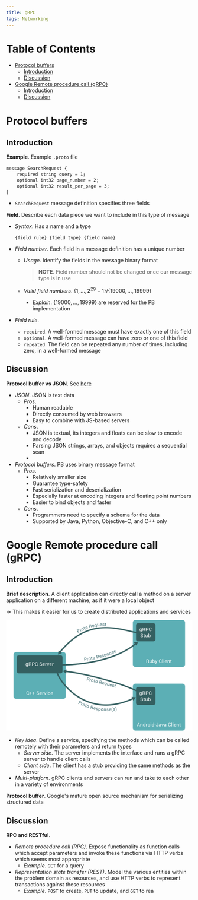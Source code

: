 ```yaml
---
title: gRPC
tags: Networking
---
```


<!-- TOC titleSize:1 tabSpaces:2 depthFrom:1 depthTo:6 withLinks:1 updateOnSave:1 orderedList:0 skip:0 title:1 charForUnorderedList:* -->
# Table of Contents
* [Protocol buffers](#protocol-buffers)
  * [Introduction](#introduction)
  * [Discussion](#discussion)
* [Google Remote procedure call (gRPC)](#google-remote-procedure-call-grpc)
  * [Introduction](#introduction)
  * [Discussion](#discussion)
<!-- /TOC -->

# Protocol buffers
## Introduction
**Example**. Example `.proto` file

```proto=
message SearchRequest {
    required string query = 1;
    optional int32 page_number = 2;
    optional int32 result_per_page = 3;
}
```

* `SearchRequest` message definition specifies three fields


**Field**. Describe each data piece we want to include in this type of message
* *Syntax*. Has a name and a type

    ```proto=
    {field rule} {field type} {field name}
    ```

* *Field number*. Each field in a message definition has a unique number
    * *Usage*. Identify the fields in the message binary format

        >**NOTE**. Field number should not be changed once our message type is in use

    * *Valid field numbers*. $\{1,\dots,2^{29}-1\} / \{19000,\dots,19999\}$
        * *Explain*. $\{19000,\dots,19999\}$ are reserved for the PB implementation
* *Field rule*.
    * `required`. A well-formed message must have exactly one of this field
    * `optional`. A well-formed message can have zero or one of this field
    * `repeated`. The field can be repeated any number of times, including zero, in a well-formed message

## Discussion
**Protocol buffer vs JSON**. See [here](https://stackoverflow.com/questions/52409579/protocol-buffer-vs-json-when-to-choose-one-over-another)
* *JSON*. JSON is text data
    * *Pros*.
        * Human readable
        * Directly consumed by web browsers
        * Easy to combine with JS-based servers
    * *Cons*.
        * JSON is textual, its integers and floats can be slow to encode and decode
        * Parsing JSON strings, arrays, and objects requires a sequential scan
        *
* *Protocol buffers*. PB uses binary message format
    * *Pros*.
        * Relatively smaller size
        * Guarantee type-safety
        * Fast serialization and deserialization
        * Especially faster at encoding integers and floating point numbers
        * Easier to bind objects and faster
    * *Cons*.
        * Programmers need to specify a schema for the data
        * Supported by Java, Python, Objective-C, and C++ only

# Google Remote procedure call (gRPC)
## Introduction

**Brief description**. A client application can directly call a method on a server application on a different machine, as if it were a local object

$\to$ This makes it easier for us to create distributed applications and services

<div style="text-align:center">
    <img src="/media/landing-2.svg">
</div>

* *Key idea*. Define a service, specifying the methods which can be called remotely with their parameters and return types
    * *Server side*. The server implements the interface and runs a gRPC server to handle client calls
    * *Client side*. The client has a stub providing the same methods as the server
* *Multi-platforn*. gRPC clients and servers can run and take to each other in a variety of environments

**Protocol buffer**. Google's mature open source mechanism for serializing structured data

## Discussion
**RPC and RESTful**.
* *Remote procedure call (RPC)*. Expose functionality as function calls which accept parameters and invoke these functions via HTTP verbs which seems most appropriate
    * *Example*. `GET` for a query
* *Representation state transfer (REST)*. Model the various entities within the problem domain as resources, and use HTTP verbs to represent transactions against these resources
    * *Example*. `POST` to create, `PUT` to update, and `GET` to rea
